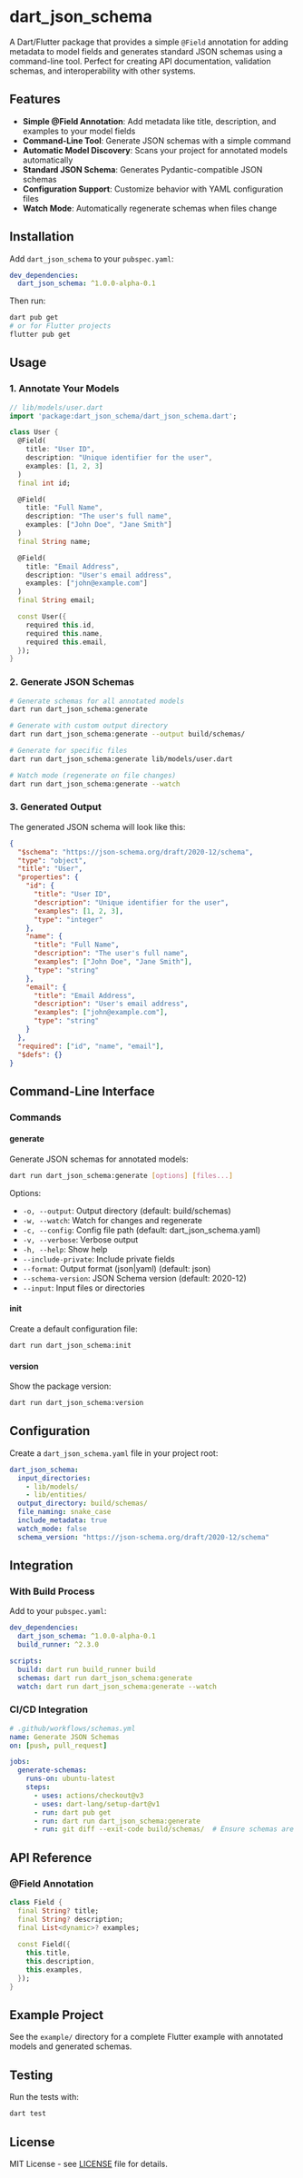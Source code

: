 # dart_json_schema

A Dart/Flutter package that provides a simple `@Field` annotation for adding metadata to model fields and generates standard JSON schemas using a command-line tool. Perfect for creating API documentation, validation schemas, and interoperability with other systems.

## Features

- **Simple @Field Annotation**: Add metadata like title, description, and examples to your model fields
- **Command-Line Tool**: Generate JSON schemas with a simple command
- **Automatic Model Discovery**: Scans your project for annotated models automatically
- **Standard JSON Schema**: Generates Pydantic-compatible JSON schemas
- **Configuration Support**: Customize behavior with YAML configuration files
- **Watch Mode**: Automatically regenerate schemas when files change

## Installation

Add `dart_json_schema` to your `pubspec.yaml`:

```yaml
dev_dependencies:
  dart_json_schema: ^1.0.0-alpha-0.1
```

Then run:

```bash
dart pub get
# or for Flutter projects
flutter pub get
```

## Usage

### 1. Annotate Your Models

```dart
// lib/models/user.dart
import 'package:dart_json_schema/dart_json_schema.dart';

class User {
  @Field(
    title: "User ID",
    description: "Unique identifier for the user",
    examples: [1, 2, 3]
  )
  final int id;

  @Field(
    title: "Full Name", 
    description: "The user's full name",
    examples: ["John Doe", "Jane Smith"]
  )
  final String name;

  @Field(
    title: "Email Address",
    description: "User's email address", 
    examples: ["john@example.com"]
  )
  final String email;

  const User({
    required this.id,
    required this.name, 
    required this.email,
  });
}
```

### 2. Generate JSON Schemas

```bash
# Generate schemas for all annotated models
dart run dart_json_schema:generate

# Generate with custom output directory
dart run dart_json_schema:generate --output build/schemas/

# Generate for specific files
dart run dart_json_schema:generate lib/models/user.dart

# Watch mode (regenerate on file changes)
dart run dart_json_schema:generate --watch
```

### 3. Generated Output

The generated JSON schema will look like this:

```json
{
  "$schema": "https://json-schema.org/draft/2020-12/schema",
  "type": "object",
  "title": "User", 
  "properties": {
    "id": {
      "title": "User ID",
      "description": "Unique identifier for the user",
      "examples": [1, 2, 3],
      "type": "integer"
    },
    "name": {
      "title": "Full Name",
      "description": "The user's full name", 
      "examples": ["John Doe", "Jane Smith"],
      "type": "string"
    },
    "email": {
      "title": "Email Address",
      "description": "User's email address",
      "examples": ["john@example.com"],
      "type": "string"
    }
  },
  "required": ["id", "name", "email"],
  "$defs": {}
}
```

## Command-Line Interface

### Commands

#### generate
Generate JSON schemas for annotated models:

```bash
dart run dart_json_schema:generate [options] [files...]
```

Options:
- `-o, --output`: Output directory (default: build/schemas)
- `-w, --watch`: Watch for changes and regenerate
- `-c, --config`: Config file path (default: dart_json_schema.yaml)
- `-v, --verbose`: Verbose output
- `-h, --help`: Show help
- `--include-private`: Include private fields
- `--format`: Output format (json|yaml) (default: json)
- `--schema-version`: JSON Schema version (default: 2020-12)
- `--input`: Input files or directories

#### init
Create a default configuration file:

```bash
dart run dart_json_schema:init
```

#### version
Show the package version:

```bash
dart run dart_json_schema:version
```

## Configuration

Create a `dart_json_schema.yaml` file in your project root:

```yaml
dart_json_schema:
  input_directories:
    - lib/models/
    - lib/entities/
  output_directory: build/schemas/
  file_naming: snake_case
  include_metadata: true
  watch_mode: false
  schema_version: "https://json-schema.org/draft/2020-12/schema"
```

## Integration

### With Build Process

Add to your `pubspec.yaml`:

```yaml
dev_dependencies:
  dart_json_schema: ^1.0.0-alpha-0.1
  build_runner: ^2.3.0

scripts:
  build: dart run build_runner build
  schemas: dart run dart_json_schema:generate
  watch: dart run dart_json_schema:generate --watch
```

### CI/CD Integration

```yaml
# .github/workflows/schemas.yml
name: Generate JSON Schemas
on: [push, pull_request]

jobs:
  generate-schemas:
    runs-on: ubuntu-latest
    steps:
      - uses: actions/checkout@v3
      - uses: dart-lang/setup-dart@v1
      - run: dart pub get
      - run: dart run dart_json_schema:generate
      - run: git diff --exit-code build/schemas/  # Ensure schemas are up to date
```

## API Reference

### @Field Annotation

```dart
class Field {
  final String? title;
  final String? description;
  final List<dynamic>? examples;
  
  const Field({
    this.title,
    this.description,
    this.examples,
  });
}
```

## Example Project

See the `example/` directory for a complete Flutter example with annotated models and generated schemas.

## Testing

Run the tests with:

```bash
dart test
```

## License

MIT License - see [LICENSE](LICENSE) file for details.
